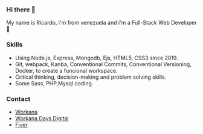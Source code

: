 ### Hi there 👋

My name is Ricardo, i'm from venezuela and i'm a Full-Stack Web Developer :muscle:  

### Skills

* Using Node.js, Express, Mongodb, Ejs, HTML5, CSS3 since 2019. 
* Git, webpack, Kanba, Conventional Commits, Conventional Versioning, Docker, to create a funcional workspace. 
* Critical thinking, decision-making and problem solving skills. 
* Some Sass, PHP,Mysql coding. <br>

### Contact

* [Workana](https://www.workana.com/freelancer/79ac9d0fba0845014a434a42a9beeef8)
* [Workana Days Digital](https://www.workana.com/freelancer/7135c29af1e3d527da610b728004cef1)  
* [Fiver](https://es.fiverr.com/users/rickphi/seller_dashboard)  
 <!--
**Rick-torrellas/Rick-torrellas** is a ✨ _special_ ✨ repository because its `README.md` (this file) appears on your GitHub profile.

Here are some ideas to get you started:

- 🔭 I’m currently working on ...
- 🌱 I’m currently learning ...
- 👯 I’m looking to collaborate on ...
- 🤔 I’m looking for help with ...
- 💬 Ask me about ...
- 📫 How to reach me: ...
- 😄 Pronouns: ...
- ⚡ Fun fact: ...
-->
